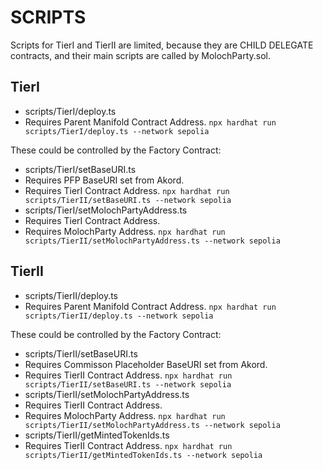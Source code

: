 # SCRIPTS

Scripts for TierI and TierII are limited, because they are CHILD DELEGATE contracts, and their main scripts are called by MolochParty.sol.

## TierI

* scripts/TierI/deploy.ts
* Requires Parent Manifold Contract Address.
``` npx hardhat run scripts/TierI/deploy.ts --network sepolia ```

These could be controlled by the Factory Contract:

* scripts/TierI/setBaseURI.ts
* Requires PFP BaseURI set from Akord.
* Requires TierI Contract Address.
``` npx hardhat run scripts/TierII/setBaseURI.ts --network sepolia ```
* scripts/TierI/setMolochPartyAddress.ts
* Requires TierI Contract Address.
* Requires MolochParty Address.
``` npx hardhat run scripts/TierII/setMolochPartyAddress.ts --network sepolia ```

## TierII

* scripts/TierII/deploy.ts
* Requires Parent Manifold Contract Address.
``` npx hardhat run scripts/TierII/deploy.ts --network sepolia ```

These could be controlled by the Factory Contract:

* scripts/TierII/setBaseURI.ts
* Requires Commisson Placeholder BaseURI set from Akord.
* Requires TierII Contract Address.
``` npx hardhat run scripts/TierII/setBaseURI.ts --network sepolia ```
* scripts/TierII/setMolochPartyAddress.ts
* Requires TierII Contract Address.
* Requires MolochParty Address.
``` npx hardhat run scripts/TierII/setMolochPartyAddress.ts --network sepolia ```
* scripts/TierII/getMintedTokenIds.ts
* Requires TierII Contract Address.
``` npx hardhat run scripts/TierII/getMintedTokenIds.ts --network sepolia ```
